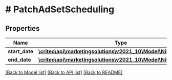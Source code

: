 # # PatchAdSetScheduling

## Properties

Name | Type | Description | Notes
------------ | ------------- | ------------- | -------------
**start_date** | [**\criteo\api\marketingsolutions\v2021_10\Model\NillableDateTime**](NillableDateTime.md) |  | [optional]
**end_date** | [**\criteo\api\marketingsolutions\v2021_10\Model\NillableDateTime**](NillableDateTime.md) |  | [optional]

[[Back to Model list]](../../README.md#models) [[Back to API list]](../../README.md#endpoints) [[Back to README]](../../README.md)
